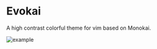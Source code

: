 # Evokai

A high contrast colorful theme for vim based on Monokai.

![example](https://camo.githubusercontent.com/48e91c0a6d05c392521d96eea3b3220a282bc068/687474703a2f2f7774662e616d61646575732e7774662f6d6f6e6f736e61702f53637265656e5f53686f745f323031382d30352d30325f61745f352e32332e32375f504d2e706e67)
